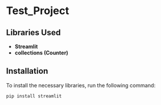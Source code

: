 # Test_Project

## Libraries Used

- **Streamlit**
- **collections (Counter)**

## Installation

To install the necessary libraries, run the following command:

```bash
pip install streamlit
